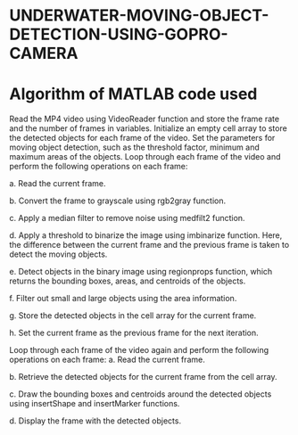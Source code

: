 # UNDERWATER-MOVING-OBJECT-DETECTION-USING-GOPRO-CAMERA

# Algorithm of MATLAB code used

Read the MP4 video using VideoReader function and store 
the frame rate and the number of frames in variables. Initialize an empty cell array to store the detected objects for 
each frame of the video. 
Set the parameters for moving object detection, such as the 
threshold factor, minimum and maximum areas of the objects. 
Loop through each frame of the video and perform the 
following operations on each frame: 

a. Read the current frame. 

b. Convert the frame to grayscale using rgb2gray function. 

c. Apply a median filter to remove noise using medfilt2 
function. 

d. Apply a threshold to binarize the image using imbinarize 
function. Here, the difference between the current frame and 
the previous frame is taken to detect the moving objects. 

e. Detect objects in the binary image using regionprops 
function, which returns the bounding boxes, areas, and 
centroids of the objects. 

f. Filter out small and large objects using the area 
information. 

g. Store the detected objects in the cell array for the current 
frame. 

h. Set the current frame as the previous frame for the next 
iteration. 

Loop through each frame of the video again and perform the 
following operations on each frame:
a. Read the current frame. 

b. Retrieve the detected objects for the current frame from the 
cell array.

c. Draw the bounding boxes and centroids around the detected 
objects using insertShape and insertMarker functions. 

d. Display the frame with the detected objects. 
